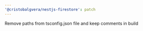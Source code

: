 ```yaml
---
'@cristobalgvera/nestjs-firestore': patch
---
```


Remove paths from tsconfig.json file and keep comments in build
